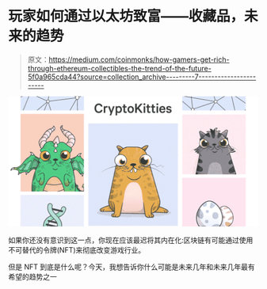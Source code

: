 # 玩家如何通过以太坊致富——收藏品，未来的趋势

> 原文：<https://medium.com/coinmonks/how-gamers-get-rich-through-ethereum-collectibles-the-trend-of-the-future-5f0a965cda44?source=collection_archive---------7----------------------->

![](img/bd8b052a00775b6edfb423a5ec2616d7.png)

如果你还没有意识到这一点，你现在应该最迟将其内在化:区块链有可能通过使用不可替代的令牌(NFT)来彻底改变游戏行业。

但是 NFT 到底是什么呢？今天，我想告诉你什么可能是未来几年和未来几年最有希望的趋势之一